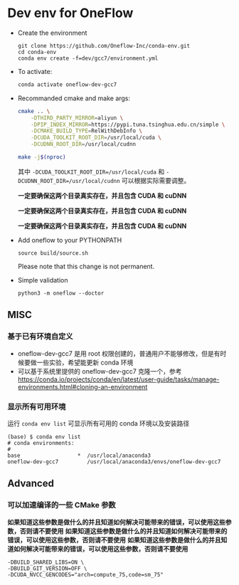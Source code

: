 # Dev env for OneFlow

- Create the environment
    ```
    git clone https://github.com/Oneflow-Inc/conda-env.git
    cd conda-env
    conda env create -f=dev/gcc7/environment.yml
    ```

- To activate:
    ```bash
    conda activate oneflow-dev-gcc7
    ```

- Recommanded cmake and make args:
    ```bash
    cmake .. \
        -DTHIRD_PARTY_MIRROR=aliyun \
        -DPIP_INDEX_MIRROR=https://pypi.tuna.tsinghua.edu.cn/simple \
        -DCMAKE_BUILD_TYPE=RelWithDebInfo \
        -DCUDA_TOOLKIT_ROOT_DIR=/usr/local/cuda \
        -DCUDNN_ROOT_DIR=/usr/local/cudnn
    ```
    ```bash
    make -j$(nproc)
    ```
    其中 `-DCUDA_TOOLKIT_ROOT_DIR=/usr/local/cuda` 和 `-DCUDNN_ROOT_DIR=/usr/local/cudnn` 可以根据实际需要调整。

    **一定要确保这两个目录真实存在，并且包含 CUDA 和 cuDNN**

    **一定要确保这两个目录真实存在，并且包含 CUDA 和 cuDNN**

    **一定要确保这两个目录真实存在，并且包含 CUDA 和 cuDNN**

- Add oneflow to your PYTHONPATH

    ```
    source build/source.sh
    ```

    Please note that this change is not permanent.

- Simple validation

    ```
    python3 -m oneflow --doctor
    ```
## MISC
### 基于已有环境自定义
- oneflow-dev-gcc7 是用 root 权限创建的，普通用户不能够修改，但是有时候要做一些实验，希望能更新 conda 环境
- 可以基于系统里提供的 oneflow-dev-gcc7 克隆一个，参考 https://conda.io/projects/conda/en/latest/user-guide/tasks/manage-environments.html#cloning-an-environment

### 显示所有可用环境
运行 `conda env list` 可显示所有可用的 conda 环境以及安装路径

```
(base) $ conda env list
# conda environments:
#
base                  *  /usr/local/anaconda3
oneflow-dev-gcc7         /usr/local/anaconda3/envs/oneflow-dev-gcc7
```

## Advanced
### 可以加速编译的一些 CMake 参数
**如果知道这些参数是做什么的并且知道如何解决可能带来的错误，可以使用这些参数，否则请不要使用**
**如果知道这些参数是做什么的并且知道如何解决可能带来的错误，可以使用这些参数，否则请不要使用**
**如果知道这些参数是做什么的并且知道如何解决可能带来的错误，可以使用这些参数，否则请不要使用**

```
-DBUILD_SHARED_LIBS=ON \
-DBUILD_GIT_VERSION=OFF \
-DCUDA_NVCC_GENCODES="arch=compute_75,code=sm_75"
```
